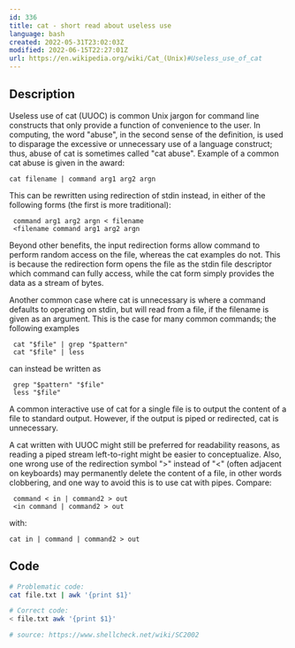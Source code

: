 ```yaml
---
id: 336
title: cat - short read about useless use
language: bash
created: 2022-05-31T23:02:03Z
modified: 2022-06-15T22:27:01Z
url: https://en.wikipedia.org/wiki/Cat_(Unix)#Useless_use_of_cat
---
```


## Description

Useless use of cat (UUOC) is common Unix jargon for command line constructs that only provide a function of convenience to the user. In computing, the word "abuse", in the second sense of the definition, is used to disparage the excessive or unnecessary use of a language construct; thus, abuse of cat is sometimes called "cat abuse". Example of a common cat abuse is given in the award:

    cat filename | command arg1 arg2 argn

This can be rewritten using redirection of stdin instead, in either of the following forms (the first is more traditional):

     command arg1 arg2 argn < filename
     <filename command arg1 arg2 argn

Beyond other benefits, the input redirection forms allow command to perform random access on the file, whereas the cat examples do not. This is because the redirection form opens the file as the stdin file descriptor which command can fully access, while the cat form simply provides the data as a stream of bytes.

Another common case where cat is unnecessary is where a command defaults to operating on stdin, but will read from a file, if the filename is given as an argument. This is the case for many common commands; the following examples

     cat "$file" | grep "$pattern"
     cat "$file" | less

can instead be written as

     grep "$pattern" "$file"
     less "$file"

A common interactive use of cat for a single file is to output the content of a file to standard output. However, if the output is piped or redirected, cat is unnecessary.

A cat written with UUOC might still be preferred for readability reasons, as reading a piped stream left-to-right might be easier to conceptualize. Also, one wrong use of the redirection symbol ">" instead of "<" (often adjacent on keyboards) may permanently delete the content of a file, in other words clobbering, and one way to avoid this is to use cat with pipes. Compare:

     command < in | command2 > out
     <in command | command2 > out

with:

    cat in | command | command2 > out

## Code

```bash
# Problematic code:
cat file.txt | awk '{print $1}'

# Correct code:
< file.txt awk '{print $1}'

# source: https://www.shellcheck.net/wiki/SC2002
```

<!-- end -->

